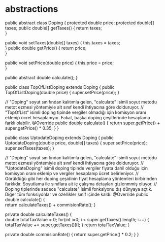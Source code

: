 # abstractions
public abstract class Doping { 
protected double price; 
protected double[] taxes; 
public double[] getTaxes() { 
return taxes; 	
}

public void setTaxes(double[] taxes) { 
this.taxes = taxes; 	
}
public double getPrice() { 
return price; 	
}

public void setPrice(double price) { 
this.price = price; 	
}

 public abstract double calculate(); 
 }


public class TopOfListDoping extends Doping { 
public TopOfListDoping(double price) { super.setPrice(price); 	}

// "Doping" soyut sınıfından kalıtımla gelen, "calculate" isimli soyut metodu metot ezmesi yöntemiyle alt sınıf kendi ihtiyacına göre dolduruyor. // "TopOfList" isimli doping tipinde vergiler olmadığı için komisyon oranı eklenip ücret hesaplanıyor. Fakat, başka doping çeşitlerinde hesaplama farklı olabilir. @Override public double calculate() { 
return super.getPrice() + super.getPrice() * 0.35; 	}
}

public class UptodateDoping extends Doping { 
public UptodateDoping(double price, double[] taxes) { super.setPrice(price); super.setTaxes(taxes); 	}

// "Doping" soyut sınıfından kalıtımla gelen, "calculate" isimli soyut metodu metot ezmesi yöntemiyle alt sınıf kendi ihtiyacına göre dolduruyor. // "UptodateDoping" isimli doping tipinde vergiler fiyata dahil olduğu için komisyon oranı eklenip ve vergiler hesaplanıp ücret belirleniyor. // Görüldüğü gibi her doping çeşidinin fiyat hesaplama yöntemleri birbirinden farklıdır. Soyutlama ile sınıflara ait iç çalışma detayları gizlenmmiş oluyor. // Doping tiplerinde sadece "calculate" isimli fonksiyonu dış dünyaya açtık. Diğer tüm fonksiyonlar ve özellikler sınıf içinde kaldı. @Override public double calculate() { 		
return calculateTaxes() + commisionRate(); 	}

private double calculateTaxes() { 		
double totalTaxValue = 0; for(int i=0; i < super.getTaxes().length; i++) { totalTaxValue += super.getTaxes()[i]; 		}
return totalTaxValue; 	}

private double commisionRate() { return super.getPrice() * 0.2; 	}
}
